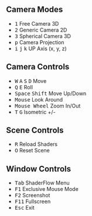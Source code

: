 ## Camera Modes
- <kbd>1</kbd> Free Camera 3D
- <kbd>2</kbd> Generic Camera 2D
- <kbd>3</kbd> Spherical Camera 3D
- <kbd>p</kbd> Camera Projection
- <kbd>i</kbd> <kbd>j</kbd> <kbd>k</kbd> UP Axis (x, y, z)

## Camera Controls
- <kbd>W</kbd> <kbd>A</kbd> <kbd>S</kbd> <kbd>D</kbd> Move
- <kbd>Q</kbd> <kbd>E</kbd> Roll
- <kbd>Space</kbd> <kbd>Shift</kbd> Move Up/Down
- <kbd>Mouse</kbd> Look Around
- <kbd>Mouse Wheel</kbd> Zoom In/Out
- <kbd>T</kbd> <kbd>G</kbd> Isometric +/-

## Scene Controls
- <kbd>R</kbd> Reload Shaders
- <kbd>O</kbd> Reset Scene

## Window Controls
- <kbd>Tab</kbd> ShaderFlow Menu
- <kbd>F1</kbd> Exclusive Mouse Mode
- <kbd>F2</kbd> Screenshot
- <kbd>F11</kbd> Fullscreen
- <kbd>Esc</kbd> Exit
